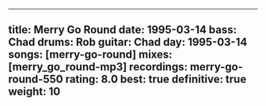 
---
title: Merry Go Round
date: 1995-03-14
bass:	Chad
drums:	Rob
guitar:	Chad
day: 1995-03-14
songs: [merry-go-round]
mixes: [merry_go_round-mp3]
recordings: merry-go-round-550
rating: 8.0
best: true
definitive: true
weight: 10
---
